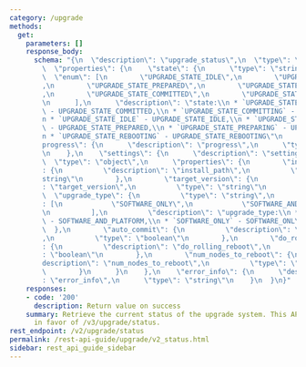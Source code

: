 ```yaml
---
category: /upgrade
methods:
  get:
    parameters: []
    response_body:
      schema: "{\n  \"description\": \"upgrade_status\",\n  \"type\": \"object\",\n\
        \  \"properties\": {\n    \"state\": {\n      \"type\": \"string\",\n    \
        \  \"enum\": [\n        \"UPGRADE_STATE_IDLE\",\n        \"UPGRADE_STATE_PREPARING\"\
        ,\n        \"UPGRADE_STATE_PREPARED\",\n        \"UPGRADE_STATE_COMMITTING\"\
        ,\n        \"UPGRADE_STATE_COMMITTED\",\n        \"UPGRADE_STATE_REBOOTING\"\
        \n      ],\n      \"description\": \"state:\\n * `UPGRADE_STATE_COMMITTED`\
        \ - UPGRADE_STATE_COMMITTED,\\n * `UPGRADE_STATE_COMMITTING` - UPGRADE_STATE_COMMITTING,\\\
        n * `UPGRADE_STATE_IDLE` - UPGRADE_STATE_IDLE,\\n * `UPGRADE_STATE_PREPARED`\
        \ - UPGRADE_STATE_PREPARED,\\n * `UPGRADE_STATE_PREPARING` - UPGRADE_STATE_PREPARING,\\\
        n * `UPGRADE_STATE_REBOOTING` - UPGRADE_STATE_REBOOTING\"\n    },\n    \"\
        progress\": {\n      \"description\": \"progress\",\n      \"type\": \"number\"\
        \n    },\n    \"settings\": {\n      \"description\": \"settings\",\n    \
        \  \"type\": \"object\",\n      \"properties\": {\n        \"install_path\"\
        : {\n          \"description\": \"install_path\",\n          \"type\": \"\
        string\"\n        },\n        \"target_version\": {\n          \"description\"\
        : \"target_version\",\n          \"type\": \"string\"\n        },\n      \
        \  \"upgrade_type\": {\n          \"type\": \"string\",\n          \"enum\"\
        : [\n            \"SOFTWARE_ONLY\",\n            \"SOFTWARE_AND_PLATFORM\"\
        \n          ],\n          \"description\": \"upgrade_type:\\n * `SOFTWARE_AND_PLATFORM`\
        \ - SOFTWARE_AND_PLATFORM,\\n * `SOFTWARE_ONLY` - SOFTWARE_ONLY\"\n      \
        \  },\n        \"auto_commit\": {\n          \"description\": \"auto_commit\"\
        ,\n          \"type\": \"boolean\"\n        },\n        \"do_rolling_reboot\"\
        : {\n          \"description\": \"do_rolling_reboot\",\n          \"type\"\
        : \"boolean\"\n        },\n        \"num_nodes_to_reboot\": {\n          \"\
        description\": \"num_nodes_to_reboot\",\n          \"type\": \"number\"\n\
        \        }\n      }\n    },\n    \"error_info\": {\n      \"description\"\
        : \"error_info\",\n      \"type\": \"string\"\n    }\n  }\n}"
    responses:
    - code: '200'
      description: Return value on success
    summary: Retrieve the current status of the upgrade system. This API is deprecated
      in favor of /v3/upgrade/status.
rest_endpoint: /v2/upgrade/status
permalink: /rest-api-guide/upgrade/v2_status.html
sidebar: rest_api_guide_sidebar
---
```

